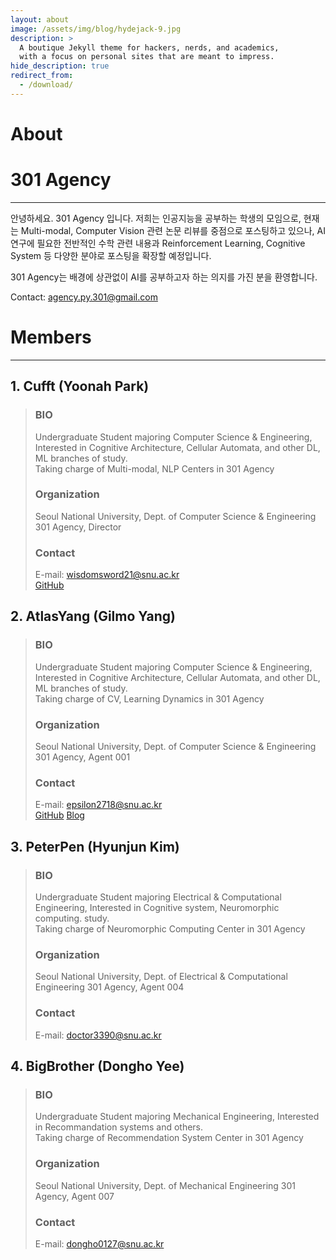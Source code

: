 ```yaml
---
layout: about
image: /assets/img/blog/hydejack-9.jpg
description: >
  A boutique Jekyll theme for hackers, nerds, and academics,
  with a focus on personal sites that are meant to impress.
hide_description: true
redirect_from:
  - /download/
---
```


# About


# 301 Agency
-------------   
안녕하세요. 301 Agency 입니다. 저희는 인공지능을 공부하는 학생의 모임으로, 현재는 Multi-modal, Computer Vision 관련 논문 리뷰를 중점으로 포스팅하고 있으나, AI 연구에 필요한 전반적인 수학 관련 내용과 Reinforcement Learning, Cognitive System 등 다양한 분야로 포스팅을 확장할 예정입니다.

301 Agency는 배경에 상관없이 AI를 공부하고자 하는 의지를 가진 분을 환영합니다.

Contact: agency.py.301@gmail.com


# Members
----------
## 1. Cufft (Yoonah Park)
> ### BIO
> Undergraduate Student majoring Computer Science & Engineering, Interested in Cognitive Architecture, Cellular Automata, and other DL, ML branches of study.   
> Taking charge of Multi-modal, NLP Centers in 301 Agency
> ### Organization
> Seoul National University, Dept. of Computer Science & Engineering   
> 301 Agency, Director
> ### Contact
> E-mail: wisdomsword21@snu.ac.kr   
> [GitHub](https://github.com/gyuuuna)

## 2. AtlasYang (Gilmo Yang)
> ### BIO
> Undergraduate Student majoring Computer Science & Engineering, Interested in Cognitive Architecture, Cellular Automata, and other DL, ML branches of study.   
> Taking charge of CV, Learning Dynamics in 301 Agency
> ### Organization
> Seoul National University, Dept. of Computer Science & Engineering   
> 301 Agency, Agent 001
> ### Contact
> E-mail: epsilon2718@snu.ac.kr   
> [GitHub](https://github.com/AtlasYang)
> [Blog](https://blog.naver.com/epsilon2718)

## 3. PeterPen (Hyunjun Kim)
> ### BIO
> Undergraduate Student majoring Electrical & Computational Engineering, Interested in Cognitive system, Neuromorphic computing. study.   
> Taking charge of Neuromorphic Computing Center in 301 Agency
> ### Organization
> Seoul National University, Dept. of Electrical & Computational Engineering
> 301 Agency, Agent 004
> ### Contact
> E-mail: doctor3390@snu.ac.kr 

## 4. BigBrother (Dongho Yee)
> ### BIO
> Undergraduate Student majoring Mechanical Engineering, Interested in Recommandation systems and others.   
> Taking charge of Recommendation System Center in 301 Agency
> ### Organization
> Seoul National University, Dept. of Mechanical Engineering
> 301 Agency, Agent 007
> ### Contact
> E-mail: dongho0127@snu.ac.kr

